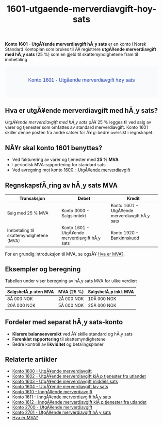 ﻿---
title: "1601-utgaende-merverdiavgift-hoy-sats"
meta_title: "1601-utgaende-merverdiavgift-hoy-sats"
meta_description: "**Konto 1601 - UtgÃ¥ende merverdiavgift hÃ¸y sats** er en konto i Norsk Standard Kontoplan som brukes til Ã¥ registrere **utgÃ¥ende merverdiavgift med hÃ¸y sats..."
slug: 1601-utgaende-merverdiavgift-hoy-sats
type: blog
layout: pages/single
---

**Konto 1601 - UtgÃ¥ende merverdiavgift hÃ¸y sats** er en konto i Norsk Standard Kontoplan som brukes til Ã¥ registrere **utgÃ¥ende merverdiavgift med hÃ¸y sats** (25 %) som en gjeld til skattemyndighetene fram til innbetaling.

![Illustrasjon av konto 1601 UtgÃ¥ende merverdiavgift hÃ¸y sats](1601-utgaende-merverdiavgift-hoy-sats-image.svg)

## Hva er utgÃ¥ende merverdiavgift med hÃ¸y sats?

*UtgÃ¥ende merverdiavgift med hÃ¸y sats* pÃ¥ 25 % legges til ved salg av varer og tjenester som omfattes av standard merverdiavgift. Konto 1601 skiller denne posten fra andre satser for Ã¥ gi bedre oversikt i regnskapet.

## NÃ¥r skal konto 1601 benyttes?

* Ved fakturering av varer og tjenester med **25 % MVA**
* I periodisk MVA-rapportering for standard sats
* Ved avregning mot konto [1600 - UtgÃ¥ende merverdiavgift](/blogs/kontoplan/1600-utgaende-merverdiavgift "Konto 1600 - UtgÃ¥ende merverdiavgift")

## RegnskapsfÃ¸ring av hÃ¸y sats MVA

| Transaksjon                                | Debet                                            | Kredit                                      |
|--------------------------------------------|--------------------------------------------------|----------------------------------------------|
| Salg med 25 % MVA                          | Konto 3000 - Salgsinntekt                         | Konto 1601 - UtgÃ¥ende merverdiavgift hÃ¸y sats |
| Innbetaling til skattemyndighetene (MVA)   | Konto 1601 - UtgÃ¥ende merverdiavgift hÃ¸y sats     | Konto 1920 - Bankinnskudd                    |

For en grundig introduksjon til MVA, se ogsÃ¥ [Hva er MVA?](/blogs/regnskap/hva-er-moms-mva "Hva er MVA? MVA-regnskapsfÃ¸ring og merverdiavgift").

## Eksempler og beregning

Tabellen under viser beregning av hÃ¸y sats MVA for ulike verdier:

| SalgsbelÃ¸p uten MVA | MVA (25 %) | SalgsbelÃ¸p inkl. MVA |
|---------------------|------------|----------------------|
| 8Â 000 NOK           | 2Â 000 NOK  | 10Â 000 NOK           |
| 20Â 000 NOK          | 5Â 000 NOK  | 25Â 000 NOK           |

## Fordeler med separat hÃ¸y sats-konto

* **Klarere balanseoversikt** ved Ã¥ skille standard og hÃ¸y sats
* **Forenklet rapportering** til skattemyndighetene
* Bedre kontroll av **likviditet** og betalingsplaner

## Relaterte artikler

* [Konto 1600 - UtgÃ¥ende merverdiavgift](/blogs/kontoplan/1600-utgaende-merverdiavgift "Konto 1600 - UtgÃ¥ende merverdiavgift")
* [Konto 1602 - UtgÃ¥ende merverdiavgift kjÃ¸p tjenester fra utlandet](/blogs/kontoplan/1602-utgaende-merverdiavgift-kjop-tjen-fra-utlandet "Konto 1602 - UtgÃ¥ende merverdiavgift kjÃ¸p tjenester fra utlandet")
* [Konto 1603 - UtgÃ¥ende merverdiavgift middels sats](/blogs/kontoplan/1603-utgaende-merverdiavgift-middels-sats "Konto 1603 - UtgÃ¥ende merverdiavgift middels sats")
* [Konto 1604 - UtgÃ¥ende merverdiavgift lav sats](/blogs/kontoplan/1604-utgaende-merverdiavgift-lav-sats "Konto 1604 - UtgÃ¥ende merverdiavgift lav sats")
* [Konto 1610 - InngÃ¥ende merverdiavgift](/blogs/kontoplan/1610-inngaaende-merverdiavgift "Konto 1610 - InngÃ¥ende merverdiavgift")
* [Konto 1611 - InngÃ¥ende merverdiavgift hÃ¸y sats](/blogs/kontoplan/1611-inngaaende-merverdiavgift-hoy-sats "Konto 1611 - InngÃ¥ende merverdiavgift hÃ¸y sats")
* [Konto 1612 - InngÃ¥ende merverdiavgift kjÃ¸p tjenester fra utlandet](/blogs/kontoplan/1612-inngaaende-merverdiavgift-kjop-tjen-fra-utlandet "Konto 1612 - InngÃ¥ende merverdiavgift kjÃ¸p tjenester fra utlandet")
* [Konto 2700 - UtgÃ¥ende merverdiavgift](/blogs/kontoplan/2700-utgaende-merverdiavgift "Konto 2700 - UtgÃ¥ende merverdiavgift")
* [Konto 2701 - UtgÃ¥ende merverdiavgift hÃ¸y sats](/blogs/kontoplan/2701-utgaende-merverdiavgift-hoy-sats "Konto 2701 - UtgÃ¥ende merverdiavgift hÃ¸y sats")
* [Hva er MVA?](/blogs/regnskap/hva-er-moms-mva "Hva er MVA? MVA-regnskapsfÃ¸ring og merverdiavgift")

